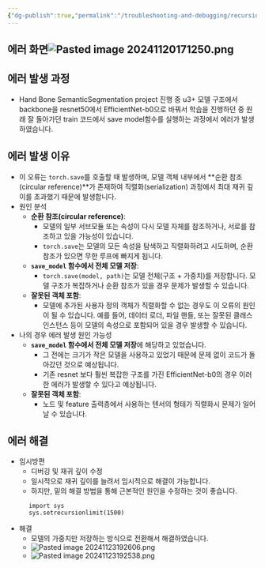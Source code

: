 ```yaml
---
{"dg-publish":true,"permalink":"/troubleshooting-and-debugging/recursion-error/","created":"2024-11-20T17:11:23.179+09:00","updated":"2024-11-23T19:42:00.344+09:00"}
---
```


## 에러 화면![Pasted image 20241120171250.png](/img/user/Pasted%20image%2020241120171250.png)
## 에러 발생 과정
- Hand Bone SemanticSegmentation project 진행 중 u3+ 모델 구조에서 backbone을 resnet50에서 EfficientNet-b0으로 바꿔서 학습을 진행하던 중 원래 잘 돌아가던 train 코드에서 save model함수를 실행하는 과정에서 에러가 발생하였습니다. 
## 에러 발생 이유
- 이 오류는 `torch.save`를 호출할 때 발생하며, 모델 객체 내부에서 **순환 참조(circular reference)**가 존재하여 직렬화(serialization) 과정에서 최대 재귀 깊이를 초과했기 때문에 발생합니다.
- 원인 분석
	- **순환 참조(circular reference)**:
		- 모델의 일부 서브모듈 또는 속성이 다시 모델 자체를 참조하거나, 서로를 참조하고 있을 가능성이 있습니다.
		- `torch.save`는 모델의 모든 속성을 탐색하고 직렬화하려고 시도하며, 순환 참조가 있으면 무한 루프에 빠지게 됩니다.
	- **`save_model` 함수에서 전체 모델 저장**:
		- `torch.save(model, path)`는 모델 전체(구조 + 가중치)를 저장합니다. 모델 구조가 복잡하거나 순환 참조가 있을 경우 문제가 발생할 수 있습니다.
	- **잘못된 객체 포함**:
		- 모델에 추가된 사용자 정의 객체가 직렬화할 수 없는 경우도 이 오류의 원인이 될 수 있습니다. 예를 들어, 데이터 로더, 파일 핸들, 또는 잘못된 클래스 인스턴스 등이 모델의 속성으로 포함되어 있을 경우 발생할 수 있습니다.
- 나의 경우 에러 발생 원인 가능성
	- **`save_model` 함수에서 전체 모델 저장**에 해당하고 있었습니다. 
		- 그 전에는 크기가 작은 모델을 사용하고 있었기 때문에 문제 없이 코드가 돌아갔던 것으로 예상됩니다.
		- 기존 resnet 보다 훨씬 복잡한 구조를 가진 EfficientNet-b0의 경우 이러한 에러가 발생핳 수 있다고 예상됩니다.
	- **잘못된 객체 포함**:
		- 노드 및 feature 출력층에서 사용하는 텐서의 형태가 직렬화시 문제가 일어날 수 있습니다.
## 에러 해결
- 임시방편
	- 디버깅 및 재귀 깊이 수정
	- 일시적으로 재귀 깊이를 늘려서 임시적으로 해결이 가능합니다.
	- 하지만, 밑의 해결 방법을 통해 근본적인 원인을 수정하는 것이 좋습니다.
```
	  import sys 
	  sys.setrecursionlimit(1500)
```
- 해결
	- 모델의 가중치만 저장하는 방식으로 전환해서 해결하였습니다.
	- ![Pasted image 20241123192606.png](/img/user/Pasted%20image%2020241123192606.png)
	- ![Pasted image 20241123192538.png](/img/user/Pasted%20image%2020241123192538.png)